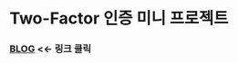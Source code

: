 # Two-Factor 인증 미니 프로젝트

### [BLOG](https://velog.io/@dbrjsdn2051/%EC%9D%B4%EB%A9%94%EC%9D%BC-%EC%A3%BC%EC%9D%B8-%EB%88%84%EA%B5%AC-Two-Factor-%ED%99%95%EC%9D%B8%EC%82%AC%EC%82%B4-%EC%97%AC%EC%A0%95%EA%B8%B0) <<- 링크 클릭 
